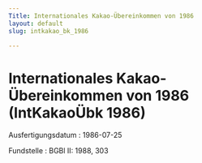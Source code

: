 ```yaml
---
Title: Internationales Kakao-Übereinkommen von 1986
layout: default
slug: intkakao_bk_1986

---
```


# Internationales Kakao-Übereinkommen von 1986 (IntKakaoÜbk 1986)

Ausfertigungsdatum
:   1986-07-25

Fundstelle
:   BGBl II: 1988, 303

